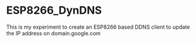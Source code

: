 # ESP8266_DynDNS
This is my experiment to create an ESP8266 based DDNS client to update the IP address on domain.google.com
